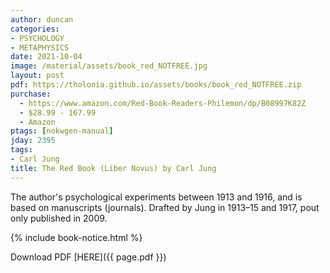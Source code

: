 ```yaml
---
author: duncan
categories:
- PSYCHOLOGY
- METAPHYSICS
date: 2021-10-04
image: /material/assets/book_red_NOTFREE.jpg
layout: post
pdf: https://tholonia.github.io/assets/books/book_red_NOTFREE.zip
purchase:
  - https://www.amazon.com/Red-Book-Readers-Philemon/dp/B08997K82Z
  - $28.99 - 167.99
  - Amazon
ptags: [nokwgen-manual]
jday: 2395
tags:
- Carl Jung
title: The Red Book (Liber Novus) by Carl Jung
---
```


The author's psychological experiments between 1913 and 1916, and is based on manuscripts (journals). Drafted by Jung in 1913–15 and 1917, pout only published in 2009.

<!--more-->


{% include book-notice.html %}

Download PDF  [HERE]({{ page.pdf }})